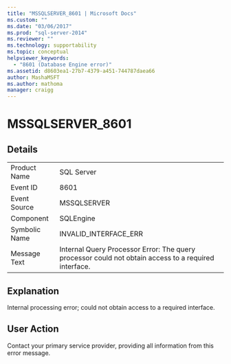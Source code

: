 ```yaml
---
title: "MSSQLSERVER_8601 | Microsoft Docs"
ms.custom: ""
ms.date: "03/06/2017"
ms.prod: "sql-server-2014"
ms.reviewer: ""
ms.technology: supportability
ms.topic: conceptual
helpviewer_keywords: 
  - "8601 (Database Engine error)"
ms.assetid: d8603ea1-27b7-4379-a451-744787daea66
author: MashaMSFT
ms.author: mathoma
manager: craigg
---
```

# MSSQLSERVER_8601
    
## Details  
  
|||  
|-|-|  
|Product Name|SQL Server|  
|Event ID|8601|  
|Event Source|MSSQLSERVER|  
|Component|SQLEngine|  
|Symbolic Name|INVALID_INTERFACE_ERR|  
|Message Text|Internal Query Processor Error: The query processor could not obtain access to a required interface.|  
  
## Explanation  
 Internal processing error; could not obtain access to a required interface.  
  
## User Action  
 Contact your primary service provider, providing all information from this error message.  
  
  
